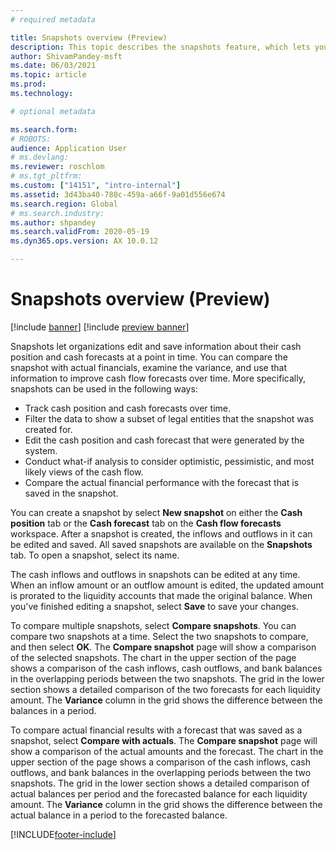 ```yaml
---
# required metadata

title: Snapshots overview (Preview)
description: This topic describes the snapshots feature, which lets you save a cash flow forecast for analysis or comparison with actuals later. When you generate a cash flow forecast, you can save that forecast as a "snapshot." You can then use that snapshots to edit the accounts that were included in the forecast, or compare the forecast in the snapshot to actuals.
author: ShivamPandey-msft
ms.date: 06/03/2021
ms.topic: article
ms.prod: 
ms.technology: 

# optional metadata

ms.search.form: 
# ROBOTS: 
audience: Application User
# ms.devlang: 
ms.reviewer: roschlom
# ms.tgt_pltfrm: 
ms.custom: ["14151", "intro-internal"]
ms.assetid: 3d43ba40-780c-459a-a66f-9a01d556e674
ms.search.region: Global
# ms.search.industry: 
ms.author: shpandey
ms.search.validFrom: 2020-05-19
ms.dyn365.ops.version: AX 10.0.12

---
```


# Snapshots overview (Preview)

[!include [banner](../includes/banner.md)]
[!include [preview banner](../includes/preview-banner.md)]

Snapshots let organizations edit and save information about their cash position and cash forecasts at a point in time. You can compare the snapshot with actual financials, examine the variance, and use that information to improve cash flow forecasts over time. More specifically, snapshots can be used in the following ways:

- Track cash position and cash forecasts over time.
- Filter the data to show a subset of legal entities that the snapshot was created for.
- Edit the cash position and cash forecast that were generated by the system.
- Conduct what-if analysis to consider optimistic, pessimistic, and most likely views of the cash flow.
- Compare the actual financial performance with the forecast that is saved in the snapshot.

You can create a snapshot by select **New snapshot** on either the **Cash position** tab or the **Cash forecast** tab on the **Cash flow forecasts** workspace. After a snapshot is created, the inflows and outflows in it can be edited and saved. All saved snapshots are available on the **Snapshots** tab. To open a snapshot, select its name.

The cash inflows and outflows in snapshots can be edited at any time. When an inflow amount or an outflow amount is edited, the updated amount is prorated to the liquidity accounts that made the original balance. When you've finished editing a snapshot, select **Save** to save your changes.

To compare multiple snapshots, select **Compare snapshots**. You can compare two snapshots at a time. Select the two snapshots to compare, and then select **OK**. The **Compare snapshot** page will show a comparison of the selected snapshots. The chart in the upper section of the page shows a comparison of the cash inflows, cash outflows, and bank balances in the overlapping periods between the two snapshots. The grid in the lower section shows a detailed comparison of the two forecasts for each liquidity amount. The **Variance** column in the grid shows the difference between the balances in a period.

To compare actual financial results with a forecast that was saved as a snapshot, select **Compare with actuals**. The **Compare snapshot** page will show a comparison of the actual amounts and the forecast. The chart in the upper section of the page shows a comparison of the cash inflows, cash outflows, and bank balances in the overlapping periods between the two snapshots. The grid in the lower section shows a detailed comparison of actual balances per period and the forecasted balance for each liquidity amount. The **Variance** column in the grid shows the difference between the actual balance in a period to the forecasted balance.

[!INCLUDE[footer-include](../../includes/footer-banner.md)]

